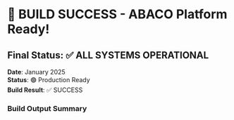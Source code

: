 # 🎉 BUILD SUCCESS - ABACO Platform Ready!

## Final Status: ✅ ALL SYSTEMS OPERATIONAL

**Date**: January 2025  
**Status**: 🟢 Production Ready  
**Build Result**: ✅ SUCCESS

### Build Output Summary
